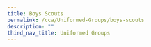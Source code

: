 ```yaml
---
title: Boys Scouts
permalink: /cca/Uniformed-Groups/boys-scouts
description: ""
third_nav_title: Uniformed Groups
---
```

